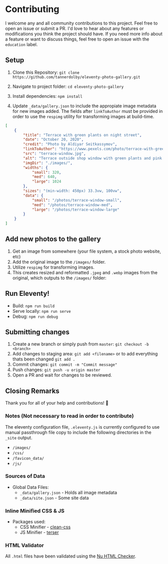 # Contributing

I welcome any and all community contributions to this project. Feel free to open an issue or submit a PR. I'd love to hear about any features or modifications you think the project should have. If you need more info about a feature or want to discuss things, feel free to open an issue with the `education` label. 

## Setup

1. Clone this Repository: `git clone https://github.com/tannerdolby/eleventy-photo-gallery.git`

2. Navigate to project folder: `cd eleventy-photo-gallery`

3. Install dependencies: `npm install`

4. Update `_data/gallery.json` to include the appropiate image metadata for new images added. The fields after `linkToAuthor` must be provided in order to use the `respimg` utility for transforming images at build-time.

```json
[
    {
        "title": "Terrace with green plants on night street",
        "date": "October 20, 2020",
        "credit": "Photo by Aldiyar Seitkassymov",
        "linkToAuthor": "https://www.pexels.com/photo/terrace-with-green-plants-on-night-street-3100835/",
        "src": "terrace-window.jpg",
        "alt": "Terrace outside shop window with green plants and pink tree on night street",
        "imgDir": "./images/",
        "widths": {
            "small": 320,
            "med": 640,
            "large": 1024
        },
        "sizes": "(min-width: 450px) 33.3vw, 100vw",
        "data": {
            "small": "/photos/terrace-window-small",
            "med": "/photos/terrace-window-med",
            "large": "/photos/terrace-window-large"
        }
    }
]
```

## Add new photos to the gallery
1. Get an image from somewhere (your file system, a stock photo website, etc)
2. Add the original image to the `/images/` folder.
3. Utilize `respimg` for transforming images.
4. This creates resized and reformatted `.jpeg` and `.webp` images from the original, which outputs to the `/images/` folder:

## Run Eleventy! 
- Build: `npm run build`
- Serve locally: `npm run serve`
- Debug: `npm run debug`

## Submitting changes

1. Create a new branch or simply push from `master`: `git checkout -b <branch>`
2. Add changes to staging area: `git add <filename>` or to add everything thats been changed `git add .`
3. Commit changes: `git commit -m "Commit message"`
4. Push changes: `git push -u origin master` 
5. Open a PR and wait for changes to be reviewed.

## Closing Remarks
Thank you for all of your help and contributions! 🚀

### Notes (Not necessary to read in order to contribute)
The eleventy configuration file, `.eleventy.js` is currently configured to use manual passthrough file copy to include the following directories in the `_site` output. 

- `/images/`
- `/css/`
- `/favicon_data/`
- `/js/` 

### Sources of Data
* Global Data Files: 
    * `_data/gallery.json` - Holds all image metadata
    * `_data/site.json` - Some site data

### Inline Minified CSS & JS
- Packages used:
    - CSS Minifier - [clean-css](https://github.com/jakubpawlowicz/clean-css)
    - JS Minifier - [terser](https://github.com/terser/terser)

### HTML Validator
All `.html` files have been validated using the [Nu HTML Checker](https://validator.w3.org/).